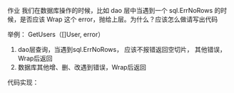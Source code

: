 作业
我们在数据库操作的时候，比如 dao 层中当遇到一个 sql.ErrNoRows 的时候，是否应该 Wrap 这个 error，抛给上层。为什么？应该怎么做请写出代码

举例：
 GetUsers（[]User, error）

1. dao层查询，当遇到sql.ErrNoRows， 应该不报错返回空切片， 其他错误，Wrap后返回
2. 数据库其他增、删、改遇到错误，Wrap后返回

代码实现：

